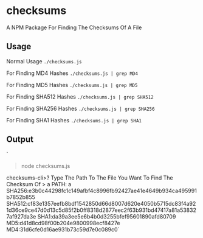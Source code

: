 # checksums
A NPM Package For Finding The Checksums Of A File

## Usage 
Normal Usage `./checksums.js`

For Finding MD4 Hashes `./checksums.js | grep MD4`

For Finding MD5 Hashes `./checksums.js | grep MD5`

For Finding SHA512 Hashes `./checksums.js | grep SHA512`

For Finding SHA256 Hashes `./checksums.js | grep SHA256`

For Finding SHA1 Hashes `./checksums.js | grep SHA1`

## Output


`
> node checksums.js                                                                                                                     
                                                   
checksums-cli>? Type The Path To The File You Want To Find The Checksum Of > a
PATH: a
SHA256:e3b0c44298fc1c149afbf4c8996fb92427ae41e4649b934ca495991b7852b855
SHA512:cf83e1357eefb8bdf1542850d66d8007d620e4050b5715dc83f4a921d36ce9ce47d0d13c5d85f2b0ff8318d2877eec2f63b931bd47417a81a538327af927da3e
SHA1:da39a3ee5e6b4b0d3255bfef95601890afd80709
MD5:d41d8cd98f00b204e9800998ecf8427e
MD4:31d6cfe0d16ae931b73c59d7e0c089c0`
